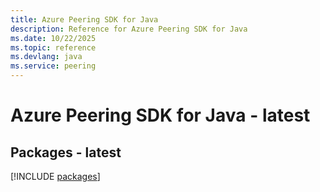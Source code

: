 ```yaml
---
title: Azure Peering SDK for Java
description: Reference for Azure Peering SDK for Java
ms.date: 10/22/2025
ms.topic: reference
ms.devlang: java
ms.service: peering
---
```

# Azure Peering SDK for Java - latest
## Packages - latest
[!INCLUDE [packages](peering-index.md)]